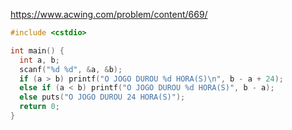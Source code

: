 https://www.acwing.com/problem/content/669/

```c++
#include <cstdio>

int main() {
  int a, b;
  scanf("%d %d", &a, &b);
  if (a > b) printf("O JOGO DUROU %d HORA(S)\n", b - a + 24);
  else if (a < b) printf("O JOGO DUROU %d HORA(S)", b - a);
  else puts("O JOGO DUROU 24 HORA(S)");
  return 0;
}
```
